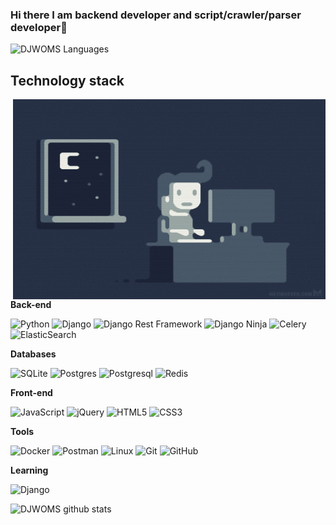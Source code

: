 ### Hi there I am backend developer and script/crawler/parser developer👋

![DJWOMS Languages](https://github-readme-stats.vercel.app/api/top-langs/?username=mur4ik18&layout=compact&count_private=true&theme=gruvbox)

## Technology stack
<img align="right" alt="GIF" src="https://github.com/mur4ik18/mur4ik18/blob/main/e426702edf874b181aced1e2fa5c6cde.gif?raw=true" width="500" height="320" />

**Back-end**

![Python](https://img.shields.io/badge/-Python-black?style=flat-square&logo=Python)
![Django](https://img.shields.io/badge/-Django-0aad48?style=flat-square&logo=Django)
![Django Rest Framework](https://img.shields.io/badge/DRF-red?style=flat-square&logo=Django)
![Django Ninja](https://img.shields.io/badge/-Django_Ninja-%234B32C3?style=flat-square&logo=Django)
![Celery](https://img.shields.io/badge/-Celery-%2300C7B7?style=flat-square&logo=Celery)
![ElasticSearch](https://img.shields.io/badge/-ElasticSearch-005571?style=flat-square&logo=elasticsearch)

**Databases**

![SQLite](https://img.shields.io/badge/sqlite-%2307405e.svg?style=flat-square&logo=sqlite&logoColor=white)
![Postgres](https://img.shields.io/badge/postgres-%23316192.svg?style=flat-square&logo=postgresql&logoColor=white)
![Postgresql](https://img.shields.io/badge/-Postgresql-%232c3e50?style=flat-square&logo=Postgresql)
![Redis](https://img.shields.io/badge/-Redis-FCA121?style=flat-square&logo=Redis)

**Front-end**

![JavaScript](https://img.shields.io/badge/-JavaScript-%23F7DF1C?style=flat-square&logo=javascript&logoColor=000000&labelColor=%23F7DF1C&color=%23FFCE5A)
![jQuery](https://img.shields.io/badge/jquery-%230769AD.svg?style=flat-square&logo=jquery&logoColor=white)
![HTML5](https://img.shields.io/badge/-HTML5-%23E44D27?style=flat-square&logo=html5&logoColor=ffffff)
![CSS3](https://img.shields.io/badge/-CSS3-%231572B6?style=flat-square&logo=css3)

**Tools**

![Docker](https://img.shields.io/badge/-Docker-46a2f1?style=flat-square&logo=docker&logoColor=white)
![Postman](https://img.shields.io/badge/Postman-FCA121?style=flat-square&logo=postman)
![Linux](https://img.shields.io/badge/Linux-black?style=flat-square&logo=linux)
![Git](https://img.shields.io/badge/-Git-black?style=flat-square&logo=git)
![GitHub](https://img.shields.io/badge/-GitHub-181717?style=flat-square&logo=github)

**Learning**

![Django](https://img.shields.io/badge/django-%23092E20.svg?style=flat-square&logo=django&logoColor=white)

![DJWOMS github stats](https://github-readme-stats.vercel.app/api?username=mur4ik18&show_icons=true&theme=dracula&include_all_commits=true&count_private=true)

<!--
**mur4ik18/mur4ik18** is a ✨ _special_ ✨ repository because its `README.md` (this file) appears on your GitHub profile.

Here are some ideas to get you started:

- 🔭 I’m currently working on ...
- 🌱 I’m currently learning ...
- 👯 I’m looking to collaborate on ...
- 🤔 I’m looking for help with ...
- 💬 Ask me about ...
- 📫 How to reach me: ...
- 😄 Pronouns: ...
- ⚡ Fun fact: ...
-->
